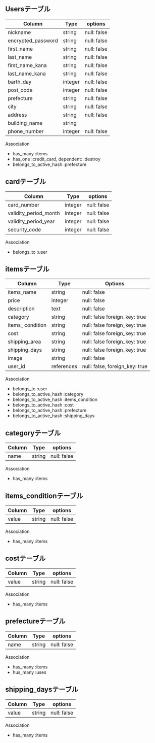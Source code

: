 ## Usersテーブル

| Column             | Type    | options     |
|--------------------|---------|-------------|
| nickname           | string  | null: false |
| encrypted_password | string  | null: false |
| first_name         | string  | null: false |
| last_name          | string  | null: false |
| first_name_kana    | string  | null: false |
| last_name_kana     | string  | null: false |
| barth_day          | integer | null: false |
| post_code          | integer | null: false |
| prefecture         | string  | null: false |
| city               | string  | null: false |
| address            | string  | null: false |
| building_name      | string  |             |
| phone_number       | integer | null: false |

Association

- has_many :items
- has_one :credit_card, dependent: :destroy
- belongs_to_active_hash :prefecture

## cardテーブル

| Column                | Type    | options     |
|-----------------------|---------|-------------|
| card_number           | integer | null: false |
| validity_period_month | integer | null: false |
| validity_period_year  | integer | null: false |
| security_code         | integer | null: false |

Association

- belongs_to :user

## itemsテーブル

| Column           | Type       | Options                        |
|------------------|------------|--------------------------------|
| items_name       | string     | null: false                    |
| price            | integer    | null: false                    |
| description      | text       | null: false                    |
| category         | string     | null: false  foreign_key: true |
| items_ condition | string     | null: false  foreign_key: true |
| cost             | string     | null: false  foreign_key: true |
| shipping_area    | string     | null: false  foreign_key: true |
| shipping_days    | string     | null: false  foreign_key: true |
| image            | string     | null: false                    |
| user_id          | references | null: false, foreign_key: true |

Association

- belongs_to :user
- belongs_to_active_hash :category
- belongs_to_active_hash :items_condition
- belongs_to_active_hash :cost
- belongs_to_active_hash :prefecture
- belongs_to_active_hash :shipping_days

## categoryテーブル

| Column | Type   | options     |
|--------|--------|-------------|
| name   | string | null: false |

Association

- has_many :items

## items_conditionテーブル

| Column | Type   | options     |
|--------|--------|-------------|
| value  | string | null: false |

Association

- has_many :items

## costテーブル

| Column | Type   | options     |
|--------|--------|-------------|
| value  | string | null: false |

Association

- has_many :items

## prefectureテーブル

| Column | Type   | options     |
|--------|--------|-------------|
| name   | string | null: false |

Association

- has_many :items
- hus_many :uses

## shipping_daysテーブル

| Column | Type   | options     |
|--------|--------|-------------|
| value  | string | null: false |

Association

- has_many :items
